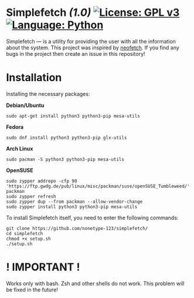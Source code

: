 # Simplefetch _(1.0)_ [![License: GPL v3](https://img.shields.io/badge/License-GPLv3-blue.svg)](https://www.gnu.org/licenses/gpl-3.0) [![Language: Python](https://img.shields.io/badge/Language-Python-yellow.svg)](https://www.python.org/)

Simplefetch — is a utility for providing the user with all the information about the system. This project was inspired by [neofetch](https://github.com/dylanaraps/neofetch). If you find any bugs in the project then create an issue in this repository!

# Installation

Installing the necessary packages:

**Debian/Ubuntu**
```shell
sudo apt-get install python3 python3-pip mesa-utils
```

**Fedora**
```shell
sudo dnf install python3 python3-pip glx-utils
```

**Arch Linux**
```shell
sudo pacman -S python3 python3-pip mesa-utils
```

**OpenSUSE**
```shell
sudo zypper addrepo -cfp 90 'https://ftp.gwdg.de/pub/linux/misc/packman/suse/openSUSE_Tumbleweed/' packman
sudo zypper refresh
sudo zypper dup --from packman --allow-vendor-change
sudo zypper install python3 python3-pip mesa-utils
```

To install Simplefetch itself, you need to enter the following commands:
```shell
git clone https://github.com/nonetype-123/simplefetch/
cd simplefetch
chmod +x setup.sh
./setup.sh
```
# ! IMPORTANT !

Works only with bash. Zsh and other shells do not work. This problem will be fixed in the future!
